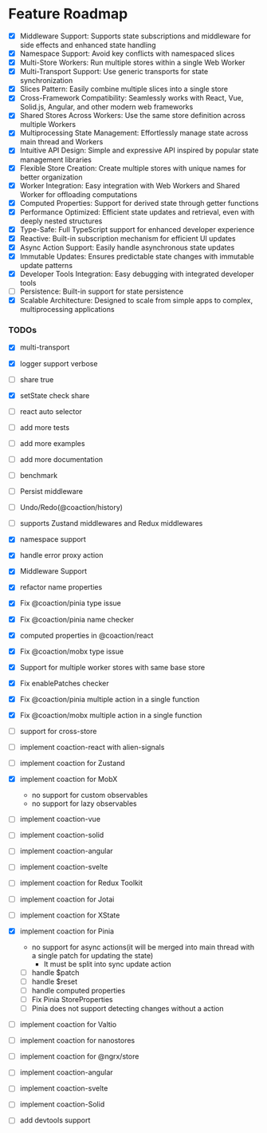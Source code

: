 # Feature Roadmap

- [x] Middleware Support: Supports state subscriptions and middleware for side effects and enhanced state handling
- [x] Namespace Support: Avoid key conflicts with namespaced slices
- [x] Multi-Store Workers: Run multiple stores within a single Web Worker
- [x] Multi-Transport Support: Use generic transports for state synchronization
- [x] Slices Pattern: Easily combine multiple slices into a single store
- [x] Cross-Framework Compatibility: Seamlessly works with React, Vue, Solid.js, Angular, and other modern web frameworks
- [x] Shared Stores Across Workers: Use the same store definition across multiple Workers
- [x] Multiprocessing State Management: Effortlessly manage state across main thread and Workers
- [x] Intuitive API Design: Simple and expressive API inspired by popular state management libraries
- [x] Flexible Store Creation: Create multiple stores with unique names for better organization
- [x] Worker Integration: Easy integration with Web Workers and Shared Worker for offloading computations
- [x] Computed Properties: Support for derived state through getter functions
- [x] Performance Optimized: Efficient state updates and retrieval, even with deeply nested structures
- [x] Type-Safe: Full TypeScript support for enhanced developer experience
- [x] Reactive: Built-in subscription mechanism for efficient UI updates
- [x] Async Action Support: Easily handle asynchronous state updates
- [x] Immutable Updates: Ensures predictable state changes with immutable update patterns
- [x] Developer Tools Integration: Easy debugging with integrated developer tools
- [ ] Persistence: Built-in support for state persistence
- [x] Scalable Architecture: Designed to scale from simple apps to complex, multiprocessing applications

### TODOs

- [x] multi-transport
- [x] logger support verbose

- [ ] share true
- [x] setState check share
- [ ] react auto selector

- [ ] add more tests
- [ ] add more examples
- [ ] add more documentation
- [ ] benchmark

- [ ] Persist middleware
- [ ] Undo/Redo(@coaction/history)
- [ ] supports Zustand middlewares and Redux middlewares
- [x] namespace support
- [x] handle error proxy action
- [x] Middleware Support
- [x] refactor name properties
- [x] Fix @coaction/pinia type issue
- [x] Fix @coaction/pinia name checker
- [x] computed properties in @coaction/react
- [x] Fix @coaction/mobx type issue
- [x] Support for multiple worker stores with same base store
- [x] Fix enablePatches checker
- [x] Fix @coaction/pinia multiple action in a single function
- [x] Fix @coaction/mobx multiple action in a single function
- [ ] support for cross-store
- [ ] implement coaction-react with alien-signals
- [ ] implement coaction for Zustand
- [x] implement coaction for MobX
  - no support for custom observables
  - no support for lazy observables
- [ ] implement coaction-vue
- [ ] implement coaction-solid
- [ ] implement coaction-angular
- [ ] implement coaction-svelte
- [ ] implement coaction for Redux Toolkit
- [ ] implement coaction for Jotai
- [ ] implement coaction for XState
- [x] implement coaction for Pinia
  - no support for async actions(it will be merged into main thread with a single patch for updating the state)
    - It must be split into sync update action
  - [ ] handle $patch
  - [ ] handle $reset
  - [ ] handle computed properties
  - [ ] Fix Pinia StoreProperties
  - [ ] Pinia does not support detecting changes without a action
- [ ] implement coaction for Valtio
- [ ] implement coaction for nanostores
- [ ] implement coaction for @ngrx/store
- [ ] implement coaction-angular
- [ ] implement coaction-svelte
- [ ] implement coaction-Solid
- [ ] add devtools support
